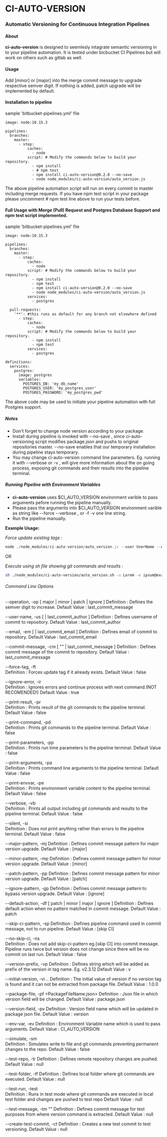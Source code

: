 # CI-AUTO-VERSION
###  Automatic Versioning for Continuous Integration Pipelines

#### About
**ci-auto-version** is designed to seemlesly intagrate semantic versioning in to your pipeline automation. It is tested under bicbucket CI Pipelines but will work on others such as gitlab as well.

#### Usage
Add [minor] or [major] into the merge commit message to upgrade respective semver digit. If nothing is added, patch upgrade will be implemented by default.

#### Installation to pipeline
sample 'bitbucket-pipelines.yml' file

    image: node:10.15.3

    pipelines:
      branches:
        master:
          - step:
              caches:
                - node
              script: # Modify the commands below to build your repository.
                - npm install
                - # npm test
                - npm install ci-auto-version@0.2.0 --no-save
                - node node_modules/ci-auto-version/auto_version.js
            
The above pipeline automation script will run on every commit to master including merge requests. If you have npm test script in your package please uncomment # npm test line above to run your tests before.

#### Full Usage with Merge (Pull) Request and Postgres Database Support and npm test script implemented.
sample 'bitbucket-pipelines.yml' file

    image: node:10.15.3

    pipelines:
      branches:
        master:
          - step:
              caches:
                - node
              script: # Modify the commands below to build your repository.
                - npm install
                - npm test
                - npm install ci-auto-version@0.2.0 --no-save
                - node node_modules/ci-auto-version/auto_version.js
              services:
                - postgres

      pull-requests:
        '**': #this runs as default for any branch not elsewhere defined
          - step:
              caches:
                - node
              script: # Modify the commands below to build your repository.
                - npm install
                - npm test
              services:
                - postgres

    definitions:
      services:
        postgres:
          image: postgres
          variables:
            POSTGRES_DB: 'my_db_name'
            POSTGRES_USER: 'my_postgres_user'
            POSTGRES_PASSWORD: 'my_postgres_pwd'

The above code may be used to initiate your pipeline automation with full Postgres support. 
##### Notes
- Don't forget to change node version according to your package.
- Install during pipeline is invoked with --no-save , since ci-auto-versioning script modifies package.json and pushs to original repositories master. --no-save enables that our temporary installation during pipeline stays temporary.
- You may change ci-auto-version command line parameters. Eg. running it with --verbose or -v , will give more information about the on going process, exposing git commands and their results into the pipeline terminal.

##### Running Pipeline with Environment Variables

- **ci-auto-version** uses $CI_AUTO_VERSION environment varible to pass arguments pefore running the pipeline manually. 
- Please pass the arguments into $CI_AUTO_VERSION environment varible as string like   --force --verbose , or  -f -v   one line string.
- Run the pipeline manually.

**Example Usage:** 

_Force update existing tags :_ 
```javascript
node ./node_modules/ci-auto-version/auto_version.js --user UserName --email email@host.com -force
```
OR

_Execute using sh file showing git commands and results :_ 
```sh
sh ./node_modules/ci-auto-version/auto_version.sh -u Lorem -e ipsum@example.com -v
```
###### Command Line Options
--operation, -op [ major | minor | patch | ignore ] 
  Definition : Defines the semver digit to increase.
  Default Value : last_commit_message

--user-name, -us [ <UserName> | last_commit_author ] 
  Definition : Defines username of commit to repository.
  Default Value : last_commit_author

--email, -em [ <E-Mail> | last_commit_email ] 
  Definition : Defines email of commit to repository.
  Default Value : last_commit_email

--commit-message, -cm [ "<CommitMessage>" | last_commit_message ] 
  Definition : Defines commit message of the commit to repository.
  Default Value : last_commit_message

--force-tag, -ft         
  Definition : Forces update tag if it already exists.
  Default Value : false

--ignore-error, -ir      
  Definition : Ignores errors and continue process with next command.(NOT RECOMENDED!)
  Default Value : true

--print-result, -pr      
  Definition : Prints result of the git commands to the pipeline terminal.
  Default Value : false

--print-command, -pd     
  Definition : Prints git commands to the pipeline terminal.
  Default Value : false

--print-parameters, -pp  
  Definition : Prints run time parameters to the pipeline terminal.
  Default Value : false

--print-arguments, -pa   
  Definition : Prints command line arguments to the pipeline terminal.
  Default Value : false

--print-envvar, -pe      
  Definition : Prints environment variable content to the pipeline terminal.
  Default Value : false

--verbose, -vb           
  Definition : Prints all output including git commands and results to the pipeline terminal.
  Default Value : false

--silent, -si            
  Definition : Does not print anything rather than errors to the pipeline terminal.
  Default Value : false

--major-pattern, -mj <PatternString> 
  Definition : Defines commit message pattern for major version upgrade.
  Default Value : [major]

--minor-pattern, -mp <PatternString> 
  Definition : Defines commit message pattern for minor version upgrade.
  Default Value : [minor]

--patch-pattern, -pp <PatternString> 
  Definition : Defines commit message pattern for minor version upgrade.
  Default Value : [patch]

--ignore-pattern, -gp <PatternString> 
  Definition : Defines commit message pattern to bypass version upgrade.
  Default Value : [ignore]

--default-action, -df [ patch | minor | major | ignore ] 
  Definition : Defines default action when no pattern matched in commit message.
  Default Value : patch

--skip-ci-pattern, -sp <PatternString> 
  Definition : Defines pipeline command used in commit message, not to run pipeline.
  Default Value : [skip CI]

--no-skip-ci, -ns        
  Definition : Does not add skip-ci-pattern eg.[skip CI] into commit message. Pipeline runs twice but version does not change since there will be no commit on last run.
  Default Value : false

--version-prefix, -vp <VersionPrefix> 
  Definition : Defines string which will be added as prefix of the version in tag name. Eg. v2.3.12
  Default Value : v

--initial-version, -vi <major>.<minor>.<patch> 
  Definition : The initial value of version if no version tag is found and it can not be extracted from package file.
  Default Value : 1.0.0

--package-file, -pf <PackageFileName.json> 
  Definition : Json file in which version field will be changed.
  Default Value : package.json

--version-field, -pv <VersionFieldName> 
  Definition : Version field name which will be updated in package json file.
  Default Value : version

--env-var, -ev <EnvironmentVariableName> 
  Definition : Environment Variable name which is used to pass arguments.
  Default Value : CI_AUTO_VERSION

--simulate, -sm          
  Definition : Simulates write to file and git commands preventing permanent changes to the repo.
  Default Value : false

--test-repo, -tr <TestRepoAddress> 
  Definition : Defines remote repository changes are pushed.
  Default Value : null

--test-folder, -tf <TestFolderName> 
  Definition : Defines local folder where git commands are executed.
  Default Value : null

--test-run, -test        
  Definition : Runs in test mode where git commands are executed in local test folder and changes are pushed to test repo
  Default Value : null

--test-message, -tm "<TestCommitMessage>" 
  Definition : Defines commit message for test purposes from where version command is extracted.
  Default Value : null

--create-test-commit, -ct <CommitMessage> 
  Definition : Creates a new test commit to test versioning.
  Default Value : null
